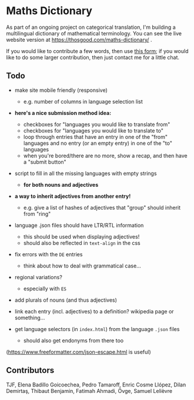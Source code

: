 # Maths Dictionary

As part of an ongoing project on categorical translation, I'm building a multilingual dictionary of mathematical terminology.
You can see the live website version at https://thosgood.com/maths-dictionary/ .

If you would like to contribute a few words, then use [this form](https://docs.google.com/forms/d/e/1FAIpQLScxROn89utMb6NwsM4H6hbOcTtw2NzjLXztmrBinyQwGeZPSg/viewform); if you would like to do some larger contribution, then just contact me for a little chat.

## Todo

- make site mobile friendly (responsive)
    + e.g. number of columns in language selection list

- **here's a nice submission method idea:**
    + checkboxes for "languages you would like to translate from"
    + checkboxes for "languages you would like to translate to"
    + loop through entries that have an entry in one of the "from" languages and no entry (or an empty entry) in one of the "to" languages
    + when you're bored/there are no more, show a recap, and then have a "submit button"
- script to fill in all the missing languages with empty strings
    + **for both nouns and adjectives**
- **a way to inherit adjectives from another entry!**
    + e.g. give a list of hashes of adjectives that "group" should inherit from "ring"
- language .json files should have LTR/RTL information
    + this should be used when displaying adjectives!
    + should also be reflected in `text-align` in the css
- fix errors with the `DE` entries
    + think about how to deal with grammatical case...
- regional variations?
    + especially with `ES`
- add plurals of nouns (and thus adjectives)
- link each entry (incl. adjectives) to a definition? wikipedia page or something...
- get language selectors (in `index.html`) from the language `.json` files
    + should also get endonyms from there too

(<https://www.freeformatter.com/json-escape.html> is useful)

## Contributors

TJF, Elena Badillo Goicoechea, Pedro Tamaroff, Enric Cosme Llópez, Dilan Demirtaş, Thibaut Benjamin, Fatimah Ahmadi, Övge, Samuel Lelièvre
